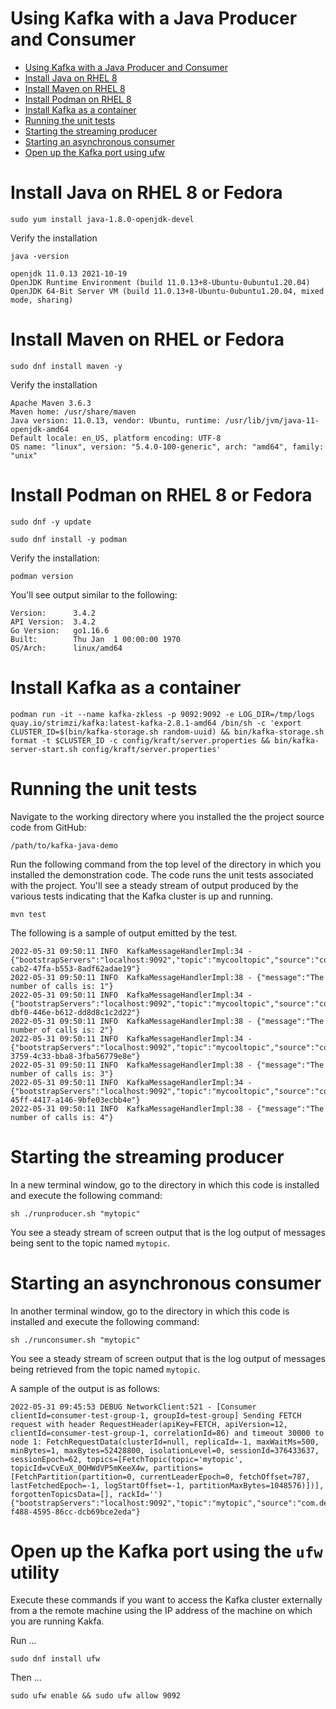 # Using Kafka with a Java Producer and Consumer
- [Using Kafka with a Java Producer and Consumer](#using-kafka-with-a-java-producer-and-consumer)
- [Install Java on RHEL 8](#install-java-on-rhel-8)
- [Install Maven on RHEL 8](#install-maven-on-rhel)
- [Install Podman on RHEL 8](#install-podman-on-rhel-8)
- [Install Kafka as a container](#install-kafka-as-a-container)
- [Running the unit tests](#running-the-unit-tests)
- [Starting the streaming producer](#starting-the-streaming-producer)
- [Starting an asynchronous consumer](#starting-an-asynchronous-consumer)
- [Open up the Kafka port using ufw](#open-up-the-kafka-port-using-the-ufw-utility)

# Install Java on RHEL 8 or Fedora
```shell
sudo yum install java-1.8.0-openjdk-devel
```
Verify the installation

```shell
java -version
```

```text
openjdk 11.0.13 2021-10-19
OpenJDK Runtime Environment (build 11.0.13+8-Ubuntu-0ubuntu1.20.04)
OpenJDK 64-Bit Server VM (build 11.0.13+8-Ubuntu-0ubuntu1.20.04, mixed mode, sharing)
```

# Install Maven on RHEL or Fedora

```shell
sudo dnf install maven -y
```
Verify the installation

```text
Apache Maven 3.6.3
Maven home: /usr/share/maven
Java version: 11.0.13, vendor: Ubuntu, runtime: /usr/lib/jvm/java-11-openjdk-amd64
Default locale: en_US, platform encoding: UTF-8
OS name: "linux", version: "5.4.0-100-generic", arch: "amd64", family: "unix"
```

# Install Podman on RHEL 8 or Fedora

```shell
sudo dnf -y update
```

```shell
sudo dnf install -y podman
```
Verify the installation:

```shell
podman version
```
You'll see output similar to the following:

```shell
Version:      3.4.2
API Version:  3.4.2
Go Version:   go1.16.6
Built:        Thu Jan  1 00:00:00 1970
OS/Arch:      linux/amd64
```

# Install Kafka as a container

```shell
podman run -it --name kafka-zkless -p 9092:9092 -e LOG_DIR=/tmp/logs quay.io/strimzi/kafka:latest-kafka-2.8.1-amd64 /bin/sh -c 'export CLUSTER_ID=$(bin/kafka-storage.sh random-uuid) && bin/kafka-storage.sh format -t $CLUSTER_ID -c config/kraft/server.properties && bin/kafka-server-start.sh config/kraft/server.properties'
```

# Running the unit tests

Navigate to the working directory where you installed the the project source code from GitHub:

`/path/to/kafka-java-demo`

Run the following command from the top level of the directory in which you installed the demonstration code. The code runs the unit tests associated with the project. You'll see a steady stream of output produced by the various tests indicating that the Kafka cluster is up and running.

```shell
mvn test
```

The following is a sample of output emitted by the test.

```
2022-05-31 09:50:11 INFO  KafkaMessageHandlerImpl:34 - {"bootstrapServers":"localhost:9092","topic":"mycooltopic","source":"com.demo.kafka.KafkaMessageHandlerImpl","message":"3mWbku7zXv","key":"fbdd1525-cab2-47fa-b553-8adf62adae19"}
2022-05-31 09:50:11 INFO  KafkaMessageHandlerImpl:38 - {"message":"The number of calls is: 1"}
2022-05-31 09:50:11 INFO  KafkaMessageHandlerImpl:34 - {"bootstrapServers":"localhost:9092","topic":"mycooltopic","source":"com.demo.kafka.KafkaMessageHandlerImpl","message":"m5e5Q9kTmL","key":"21d16306-dbf0-446e-b612-dd8d8c1c2d22"}
2022-05-31 09:50:11 INFO  KafkaMessageHandlerImpl:38 - {"message":"The number of calls is: 2"}
2022-05-31 09:50:11 INFO  KafkaMessageHandlerImpl:34 - {"bootstrapServers":"localhost:9092","topic":"mycooltopic","source":"com.demo.kafka.KafkaMessageHandlerImpl","message":"exDFhoX2t3","key":"d93595d9-3759-4c33-bba8-3fba56779e8e"}
2022-05-31 09:50:11 INFO  KafkaMessageHandlerImpl:38 - {"message":"The number of calls is: 3"}
2022-05-31 09:50:11 INFO  KafkaMessageHandlerImpl:34 - {"bootstrapServers":"localhost:9092","topic":"mycooltopic","source":"com.demo.kafka.KafkaMessageHandlerImpl","message":"qmRfhviJ3c","key":"ae89dd45-45ff-4417-a146-9bfe03ecbb4e"}
2022-05-31 09:50:11 INFO  KafkaMessageHandlerImpl:38 - {"message":"The number of calls is: 4"}

```

# Starting the streaming producer

In a new terminal window, go to the directory in which this code is installed and execute the following command:

```shell
sh ./runproducer.sh "mytopic"
```

You see a steady stream of screen output that is the log output of messages being sent to the topic named `mytopic`.

# Starting an asynchronous consumer

In another terminal window, go to the directory in which this code is installed and execute the following command:

```shell
sh ./runconsumer.sh "mytopic"
```

You see a steady stream of screen output that is the log output of messages being retrieved from the topic named `mytopic`.

A sample of the output is as follows:

```
2022-05-31 09:45:53 DEBUG NetworkClient:521 - [Consumer clientId=consumer-test-group-1, groupId=test-group] Sending FETCH request with header RequestHeader(apiKey=FETCH, apiVersion=12, clientId=consumer-test-group-1, correlationId=86) and timeout 30000 to node 1: FetchRequestData(clusterId=null, replicaId=-1, maxWaitMs=500, minBytes=1, maxBytes=52428800, isolationLevel=0, sessionId=376433637, sessionEpoch=62, topics=[FetchTopic(topic='mytopic', topicId=vCvEuX_0QHWdVP5mKeeX4w, partitions=[FetchPartition(partition=0, currentLeaderEpoch=0, fetchOffset=787, lastFetchedEpoch=-1, logStartOffset=-1, partitionMaxBytes=1048576)])], forgottenTopicsData=[], rackId='')
{"bootstrapServers":"localhost:9092","topic":"mytopic","source":"com.demo.kafka.KafkaMessageHandlerImpl","message":"4GPeV7Igy9","key":"84097ac3-f488-4595-86cc-dcb69bce2eda"}
```

# Open up the Kafka port using the `ufw` utility

Execute these commands if you want to access the Kafka cluster externally from a the remote machine using the IP address of the machine on which you are running Kakfa.

Run ...

`sudo dnf install ufw`

Then ...

`sudo ufw enable && sudo ufw allow 9092`

